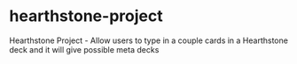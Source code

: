 # hearthstone-project
Hearthstone Project - Allow users to type in a couple cards in a Hearthstone deck and it will give possible meta decks
